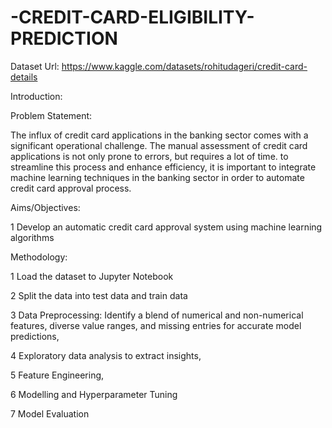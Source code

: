 # -CREDIT-CARD-ELIGIBILITY-PREDICTION
Dataset Url: https://www.kaggle.com/datasets/rohitudageri/credit-card-details

Introduction:

Problem Statement:

The influx of credit card applications in the banking sector comes with a significant operational challenge. The manual assessment of credit card applications is not only prone to errors, but requires a lot of time. to streamline this process and enhance efficiency, it is important to integrate machine learning techniques in the banking sector in order to automate credit card approval process. 

Aims/Objectives:

1 Develop an automatic credit card approval system using machine learning algorithms

Methodology:

1 Load the dataset to Jupyter Notebook

2 Split the data into test data and train data

3 Data Preprocessing: Identify a blend of numerical and non-numerical features, diverse value ranges, and missing entries for accurate model predictions,

4 Exploratory data analysis to extract insights,

5 Feature Engineering,

6 Modelling and Hyperparameter Tuning

7 Model Evaluation
